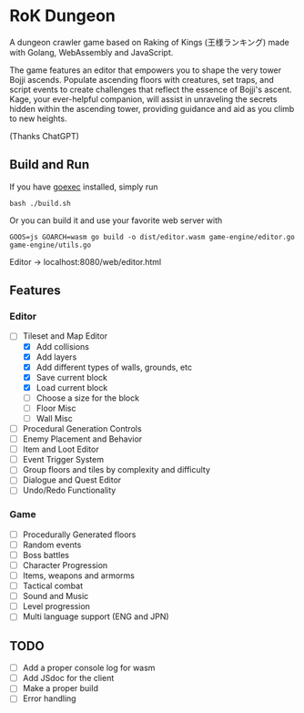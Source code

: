 # RoK Dungeon

A dungeon crawler game based on Raking of Kings (王様ランキング) made with Golang, WebAssembly and JavaScript.

The game features an editor that empowers you to shape the very tower Bojji ascends. Populate ascending floors with creatures, set traps, and script events to create challenges that reflect the essence of Bojji's ascent. Kage, your ever-helpful companion, will assist in unraveling the secrets hidden within the ascending tower, providing guidance and aid as you climb to new heights.

(Thanks ChatGPT)

## Build and Run

If you have [goexec](https://github.com/shurcooL/goexec) installed, simply run

```
bash ./build.sh
```

Or you can build it and use your favorite web server with

```
GOOS=js GOARCH=wasm go build -o dist/editor.wasm game-engine/editor.go game-engine/utils.go
```

Editor -> localhost:8080/web/editor.html

## Features

### Editor

- [ ] Tileset and Map Editor
  - [x] Add collisions
  - [X] Add layers
  - [X] Add different types of walls, grounds, etc
  - [X] Save current block
  - [X] Load current block
  - [ ] Choose a size for the block
  - [ ] Floor Misc
  - [ ] Wall Misc
- [ ] Procedural Generation Controls
- [ ] Enemy Placement and Behavior
- [ ] Item and Loot Editor
- [ ] Event Trigger System
- [ ] Group floors and tiles by complexity and difficulty
- [ ] Dialogue and Quest Editor
- [ ] Undo/Redo Functionality

### Game

- [ ] Procedurally Generated floors
- [ ] Random events
- [ ] Boss battles
- [ ] Character Progression
- [ ] Items, weapons and armorms
- [ ] Tactical combat
- [ ] Sound and Music
- [ ] Level progression
- [ ] Multi language support (ENG and JPN)

## TODO

- [ ] Add a proper console log for wasm
- [ ] Add JSdoc for the client
- [ ] Make a proper build
- [ ] Error handling
